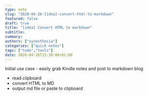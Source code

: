```yaml
---
type: note
slug: "2020-04-26-[idea]-convert-html-to-markdown"
featured: false
draft: true
title: "[idea] Convert HTML to markdown"
subtitle: 
summary: 
authors: ["synesthesia"]
categories: ["quick notes"]
tags: ["todo","tools"]
date: 2020-04-26T15:30:00+01:00
---
```


Initial use case - easily grab Kindle notes and post to markdown blog


- read clipboard
- convert HTML to MD
- output md file or paste to clipboard